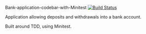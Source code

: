 

Bank-application-codebar-with-Minitest 
[![Build Status](https://travis-ci.com/AlinaGoaga/fizzbuzz-ema.svg?branch=master)](https://travis-ci.com/AlinaGoaga/fizzbuzz-ema)

Application allowing deposits and withdrawals into a bank account. 

Built around TDD, using Minitest.
